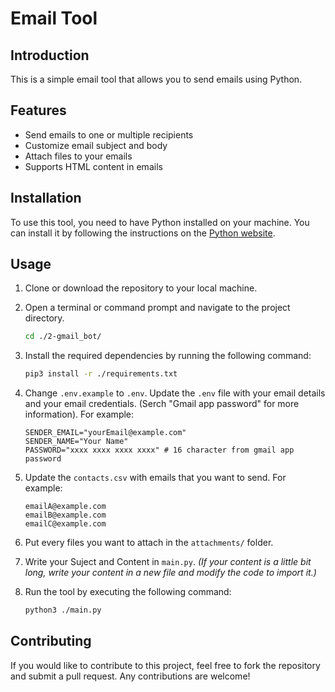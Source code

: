 # Email Tool

## Introduction
This is a simple email tool that allows you to send emails using Python.


## Features
- Send emails to one or multiple recipients
- Customize email subject and body
- Attach files to your emails
- Supports HTML content in emails


## Installation
To use this tool, you need to have Python installed on your machine. You can install it by following the instructions on the [Python website](https://www.python.org/downloads/).


## Usage
1. Clone or download the repository to your local machine.

2. Open a terminal or command prompt and navigate to the project directory.
   ```bash
   cd ./2-gmail_bot/
   ```

3. Install the required dependencies by running the following command:
   ```bash
   pip3 install -r ./requirements.txt
   ```

4. Change `.env.example` to `.env`. Update the `.env` file with your email details and your email credentials. (Serch "Gmail app password" for more information). For example:
   ```env
   SENDER_EMAIL="yourEmail@example.com"
   SENDER_NAME="Your Name"
   PASSWORD="xxxx xxxx xxxx xxxx" # 16 character from gmail app password
   ```

5. Update the `contacts.csv` with emails that you want to send.
   For example:
   ```csv
   emailA@example.com
   emailB@example.com
   emailC@example.com
   ```

6. Put every files you want to attach in the `attachments/` folder.

7. Write your Suject and Content in `main.py`. _(If your content is a little bit long, write your content in a new file and modify the code to import it.)_

8. Run the tool by executing the following command:
   ```bash
   python3 ./main.py
   ```


## Contributing
If you would like to contribute to this project, feel free to fork the repository and submit a pull request. Any contributions are welcome!
